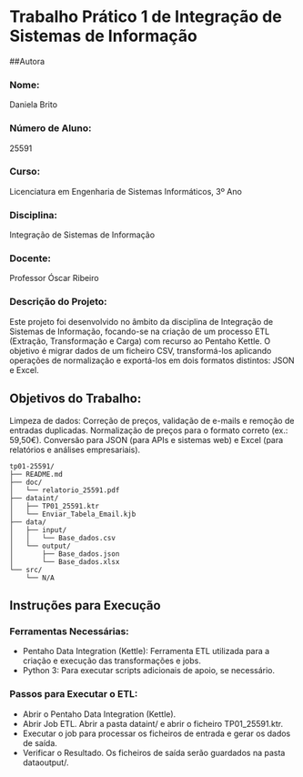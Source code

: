 # Trabalho Prático 1 de Integração de Sistemas de Informação

##Autora
### Nome: 
Daniela Brito
### Número de Aluno: 
25591
### Curso: 
Licenciatura em Engenharia de Sistemas Informáticos, 3º Ano
### Disciplina: 
Integração de Sistemas de Informação
### Docente: 
Professor Óscar Ribeiro
### Descrição do Projeto:
Este projeto foi desenvolvido no âmbito da disciplina de Integração de Sistemas de Informação, focando-se na criação de um processo ETL (Extração, Transformação e Carga) com recurso ao Pentaho Kettle. O objetivo é migrar dados de um ficheiro CSV, transformá-los aplicando operações de normalização e exportá-los em dois formatos distintos: JSON e Excel.

## Objetivos do Trabalho:
Limpeza de dados: Correção de preços, validação de e-mails e remoção de entradas duplicadas.
Normalização de preços para o formato correto (ex.: 59,50€).
Conversão para JSON (para APIs e sistemas web) e Excel (para relatórios e análises empresariais).

```
tp01-25591/
├── README.md
├── doc/
│   └── relatorio_25591.pdf
├── dataint/
│   ├── TP01_25591.ktr
│   └── Enviar_Tabela_Email.kjb
├── data/
│   ├── input/
│   │   └── Base_dados.csv
│   └── output/
│       ├── Base_dados.json
│       └── Base_dados.xlsx
└── src/
    └── N/A
```


## Instruções para Execução

### Ferramentas Necessárias:
 - Pentaho Data Integration (Kettle): Ferramenta ETL utilizada para a criação e execução das transformações e jobs.
 - Python 3: Para executar scripts adicionais de apoio, se necessário.

### Passos para Executar o ETL:
 - Abrir o Pentaho Data Integration (Kettle).
 - Abrir Job ETL. Abrir a pasta dataint/ e abrir o ficheiro TP01_25591.ktr.
 - Executar o job para processar os ficheiros de entrada e gerar os dados de saída.
 - Verificar o Resultado. Os ficheiros de saída serão guardados na pasta dataoutput/.
